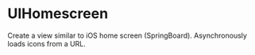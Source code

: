 UIHomescreen
============

Create a view similar to iOS home screen (SpringBoard). Asynchronously loads icons from a URL.

